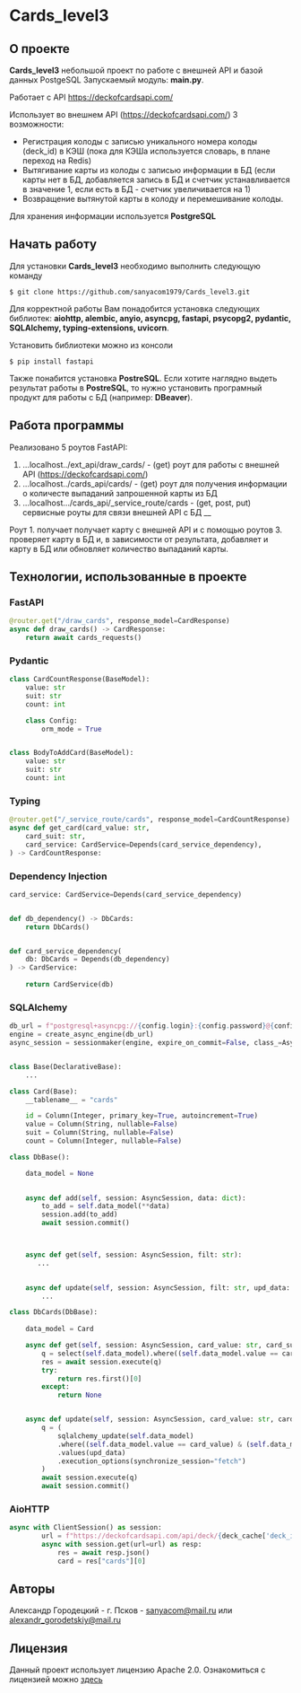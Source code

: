 # Cards_level3

## О проекте

**Cards_level3** небольшой проект по работе с внешней API и базой данных PostgeSQL
Запускаемый модуль: **main.py**.


Работает с API https://deckofcardsapi.com/

Использует во внешнем API (https://deckofcardsapi.com/) 3 возможности:

- Регистрация колоды с записью уникального номера колоды (deck_id) в КЭШ 
  (пока для КЭШа используется словарь, в плане переход на Redis)
- Вытягивание карты из колоды с записью информации в БД (если карты нет в БД, добавляется запись в БД и счетчик
  устанавливается в значение 1, если есть в БД - счетчик увеличивается на 1)
- Возвращение вытянутой карты в колоду и перемешивание колоды.

Для хранения информации используется **PostgreSQL**

## Начать работу

Для установки **Cards_level3** необходимо выполнить следующую команду

```console
$ git clone https://github.com/sanyacom1979/Cards_level3.git
```

Для корректной работы Вам понадобится установка следующих библиотек: **aiohttp, alembic, anyio, asyncpg, fastapi, psycopg2, pydantic, SQLAlchemy, typing-extensions, uvicorn**.

Установить библиотеки можно из консоли

```console
$ pip install fastapi
```
Также понабится установка **PostreSQL**. Если хотите наглядно выдеть результат работы в **PostreSQL**, то нужно установить програмный продукт для работы с БД (например: **DBeaver**).

## Работа программы

Реализовано 5 роутов FastAPI:

1. ...localhost../ext_api/draw_cards/  -  (get) роут для работы с внешней API (https://deckofcardsapi.com/) 
2. ...localhost../cards_api/cards/     - (get) роут для получения информации о количесте выпаданий запрошенной карты из БД 
3. ...localhost.../cards_api/_service_route/cards - (get, post, put) сервисные роуты для связи внешней API c БД __

Роут 1. получает получает карту с внешней API и с помощью роутов 3. проверяет карту в БД и, в зависимости от результата, добавляет и карту в БД или обновляет количество выпаданий карты. 

## Технологии, использованные в проекте

### FastAPI

```python
@router.get("/draw_cards", response_model=CardResponse)
async def draw_cards() -> CardResponse:           
    return await cards_requests()
```

### Pydantic

```python
class CardCountResponse(BaseModel):
    value: str
    suit: str
    count: int

    class Config:
        orm_mode = True


class BodyToAddCard(BaseModel):
    value: str
    suit: str
    count: int
```

### Typing

```python
@router.get("/_service_route/cards", response_model=CardCountResponse)
async def get_card(card_value: str,
    card_suit: str, 
    card_service: CardService=Depends(card_service_dependency),
) -> CardCountResponse:
```

### Dependency Injection

```python
card_service: CardService=Depends(card_service_dependency)
```
```python

def db_dependency() -> DbCards: 
	return DbCards()


def card_service_dependency(
	db: DbCards = Depends(db_dependency)
) -> CardService:
	
	return CardService(db)

```

### SQLAlchemy

```python
db_url = f"postgresql+asyncpg://{config.login}:{config.password}@{config.host}:{config.port}/{config.database}"
engine = create_async_engine(db_url)
async_session = sessionmaker(engine, expire_on_commit=False, class_=AsyncSession)


class Base(DeclarativeBase):
    ...
```

```python
class Card(Base):
    __tablename__ = "cards"

    id = Column(Integer, primary_key=True, autoincrement=True)
    value = Column(String, nullable=False)
    suit = Column(String, nullable=False)
    count = Column(Integer, nullable=False)

```

```python
class DbBase():

    data_model = None

    
    async def add(self, session: AsyncSession, data: dict):
        to_add = self.data_model(**data)
        session.add(to_add)
        await session.commit()



    async def get(self, session: AsyncSession, filt: str):
       ...

    
    async def update(self, session: AsyncSession, filt: str, upd_data: dict):
        ...
```

```python
class DbCards(DbBase):
    
    data_model = Card

    async def get(self, session: AsyncSession, card_value: str, card_suit: str):
        q = select(self.data_model).where((self.data_model.value == card_value) & (self.data_model.suit == card_suit))
        res = await session.execute(q)
        try:
            return res.first()[0]
        except:
            return None


    async def update(self, session: AsyncSession, card_value: str, card_suit: str, upd_data: dict):
        q = (
            sqlalchemy_update(self.data_model)
            .where((self.data_model.value == card_value) & (self.data_model.suit == card_suit))
            .values(upd_data)
            .execution_options(synchronize_session="fetch")
        )
        await session.execute(q)
        await session.commit()
```

### AioHTTP

```python
async with ClientSession() as session:
		url = f"https://deckofcardsapi.com/api/deck/{deck_cache['deck_id']}/draw/?count=1"
		async with session.get(url=url) as resp:
			res = await resp.json()
			card = res["cards"][0]
```

## Авторы

Александр Городецкий - г. Псков - sanyacom@mail.ru или alexandr_gorodetskiy@mail.ru

## Лицензия

Данный проект использует лицензию Apache 2.0.
Ознакомиться с лицензией можно [здесь](https://github.com/sanyacom1979/Cards_level3/blob/main/LICENSE)